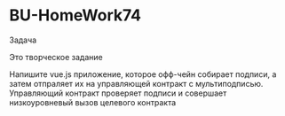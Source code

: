 # BU-HomeWork74

Задача

Это творческое задание

Напишите vue.js приложение, которое офф-чейн собирает подписи, а затем отпраляет их на управляющей контракт с мультиподписью.
Управляющий контракт проверяет подписи и совершает низкоуровневый вызов целевого контракта
